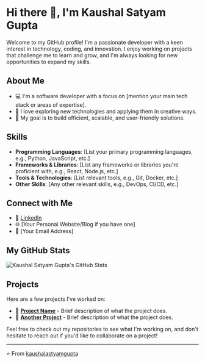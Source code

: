 # Hi there 👋, I'm Kaushal Satyam Gupta

Welcome to my GitHub profile! I'm a passionate developer with a keen interest in technology, coding, and innovation. I enjoy working on projects that challenge me to learn and grow, and I'm always looking for new opportunities to expand my skills.

## About Me

- 💻 I'm a software developer with a focus on [mention your main tech stack or areas of expertise].
- 🚀 I love exploring new technologies and applying them in creative ways.
- 🎯 My goal is to build efficient, scalable, and user-friendly solutions.

## Skills

- **Programming Languages**: [List your primary programming languages, e.g., Python, JavaScript, etc.]
- **Frameworks & Libraries**: [List any frameworks or libraries you're proficient with, e.g., React, Node.js, etc.]
- **Tools & Technologies**: [List relevant tools, e.g., Git, Docker, etc.]
- **Other Skills**: [Any other relevant skills, e.g., DevOps, CI/CD, etc.]

## Connect with Me

- 🔗 [LinkedIn](https://www.linkedin.com/in/satyamguptalink/)
- 🌐 [Your Personal Website/Blog if you have one]
- 📧 [Your Email Address]

## My GitHub Stats

![Kaushal Satyam Gupta's GitHub Stats](https://github-readme-stats.vercel.app/api?username=kaushalastyamgupta&show_icons=true&theme=radical)

## Projects

Here are a few projects I've worked on:

- 🚀 **[Project Name](#)** - Brief description of what the project does.
- 🔧 **[Another Project](#)** - Brief description of what the project does.

Feel free to check out my repositories to see what I'm working on, and don't hesitate to reach out if you'd like to collaborate on a project!

---

⭐️ From [kaushalastyamgupta](https://github.com/kaushalastyamgupta)
